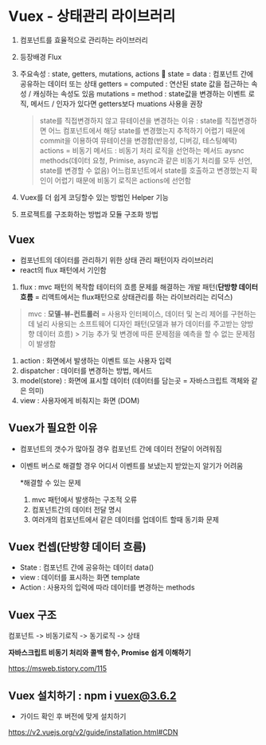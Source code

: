 # Vuex - 상태관리 라이브러리

1. 컴포넌트를 효율적으로 관리하는 라이브러리
2. 등장배경 Flux
3. 주요속성 : state, getters, mutations, actions 🙌
	state = data : 컴포넌트 간에 공유하는 데이터 또는 상태
	getters = computed : 연산된 state 값을 접근하는 속성 / 캐싱하는 속성도 있음
	mutations = method : state값을 변경하는 이벤트 로직, 메서드 / 인자가 있다면 getters보다 muations 사용을 권장
    > state를 직접변경하지 않고 뮤테이션을 변경하는 이유 : state를 직접변경하면 어느 컴포넌트에서 해당 state를 변경했는지 추적하기 어렵기 때문에 commit을 이용하여 뮤테이션을 변경함(반응성, 디버깅, 테스팅혜택)
	actions = 비동기 메서드 : 비동기 처리 로직을 선언하는 메서드 aysnc methods(데이터 요청, Primise, async과 같은 비동기 처리를 모두 선언, state를 변경할 수 없음)
    > 어느컴포넌트에서 state를 호출하고 변경했는지 확인이 어렵기 때문에 비동기 로직은 actions에 선언함

4. Vuex를 더 쉽게 코딩할수 있는 방법인 Helper 기능
5. 프로젝트를 구조화하는 방법과 모듈 구조화 방법


## Vuex
- 컴포넌트의 데이터를 관리하기 위한 상태 관리 패턴이자 라이브러리
- react의 flux 패턴에서 기인함

1. flux : mvc 패턴의 복작합 테이터의 흐름 문제를 해결하는 개발 패턴(**단방향 데이터 흐름** = 리액트에서는 flux패턴으로 상태관리를 하는 라이브러리는 리덕스)
> mvc : **모델-뷰-컨트롤러** = 사용자 인터페이스, 데이터 및 논리 제어를 구현하는데 널리 사용되는 소프트웨어 디자인 패턴(모델과 뷰가 데이터를 주고받는 양방향 데이터 흐름)
    > 기능 추가 및 변경에 따른 문제점을 예측을 할 수 없는 문제점이 발생함

  1. action : 화면에서 발생하는 이벤트 또는 사용자 입력
  2. dispatcher : 데이터를 변경하는 방법, 메서드
  3. model(store) : 화면에 표시할 데이터 (데이터를 담는곳 = 자바스크립트 객체와 같은 의미)
  4. view : 사용자에게 비춰지는 화면 (DOM)

## Vuex가 필요한 이유
- 컴포넌트의 갯수가 많아질 경우 컴포넌트 간에 데이터 전달이 어려워짐
- 이벤트 버스로 해결할 경우 어디서 이벤트를 보냈는지 받았는지 알기가 어려움

    *해결할 수 있는 문제
    1. mvc 패턴에서 발생하는 구조적 오류
    2. 컴포넌트간의 데이터 전달 명시
    3. 여러개의 컴포넌트에서 같은 데이터를 업데이트 할때 동기화 문제

## Vuex 컨셉(단방향 데이터 흐름)
- State : 컴포넌트 간에 공유하는 데이터 data()
- view : 데이터를 표시하는 화면 template
- Action : 사용자의 입력에 따라 데이터를 변경하는 methods

## Vuex 구조
컴포넌트 -> 비동기로직 -> 동기로직 -> 상태

**자바스크립트 비동기 처리와 콜백 함수, Promise 쉽게 이해하기**

<https://msweb.tistory.com/115>


## Vuex 설치하기 : npm i vuex@3.6.2
- 가이드 확인 후 버전에 맞게 설치하기

<https://v2.vuejs.org/v2/guide/installation.html#CDN>


